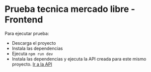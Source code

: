 # Prueba tecnica mercado libre - Frontend

Para ejecutar prueba:

- Descarga el proyecto
- Instala las dependencias
- Ejecuta <code>npm run dev </code>
- Instala las dependencias y ejecuta la API
creada para este mismo proyecto.
<a href="https://github.com/sant1ln/meli-api-test " about="blank">Ir a la API</a>
